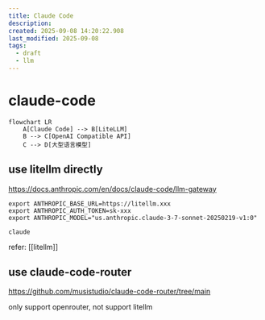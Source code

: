 ```yaml
---
title: Claude Code
description:
created: 2025-09-08 14:20:22.908
last_modified: 2025-09-08
tags:
  - draft
  - llm
---
```


# claude-code

```mermaid
flowchart LR
    A[Claude Code] --> B[LiteLLM]
    B --> C[OpenAI Compatible API]
    C --> D[大型语言模型]

```

## use litellm directly

https://docs.anthropic.com/en/docs/claude-code/llm-gateway

```
export ANTHROPIC_BASE_URL=https://litellm.xxx
export ANTHROPIC_AUTH_TOKEN=sk-xxx
export ANTHROPIC_MODEL="us.anthropic.claude-3-7-sonnet-20250219-v1:0"

claude

```

refer: [[litellm]]

## use claude-code-router

https://github.com/musistudio/claude-code-router/tree/main

only support openrouter, not support litellm




